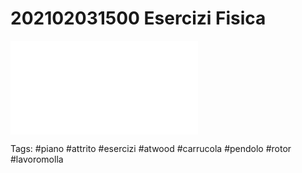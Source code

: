 # 202102031500 Esercizi Fisica
![202102031500 Esercizi Fisica](202102031500%20Esercizi%20Fisica.pdf)

Tags:
	#piano 
	#attrito 
	#esercizi 
	#atwood
	#carrucola
	#pendolo
	#rotor
	#lavoromolla
	